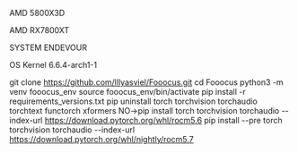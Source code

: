 AMD 5800X3D 


AMD RX7800XT


SYSTEM ENDEVOUR 


OS Kernel 6.6.4-arch1-1

git clone https://github.com/lllyasviel/Fooocus.git
cd Fooocus
python3 -m venv fooocus_env
source fooocus_env/bin/activate
pip install -r requirements_versions.txt
pip uninstall torch torchvision torchaudio torchtext functorch xformers 
NO->pip install torch torchvision torchaudio --index-url https://download.pytorch.org/whl/rocm5.6
pip install --pre torch torchvision torchaudio --index-url https://download.pytorch.org/whl/nightly/rocm5.7
